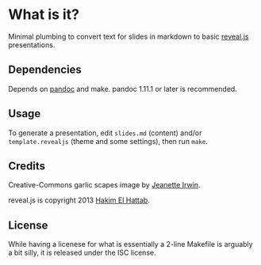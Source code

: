 # What is it?

Minimal plumbing to convert text for slides in markdown to basic
[reveal.js] presentations.


## Dependencies

Depends on [pandoc] and make. pandoc 1.11.1 or later is recommended.

[reveal.js]: http://lab.hakim.se/reveal-js/
[pandoc]: http://johnmacfarlane.net/pandoc/


## Usage

To generate a presentation, edit `slides.md` (content) and/or
`template.revealjs` (theme and some settings), then run `make`.


## Credits

Creative-Commons garlic scapes image by [Jeanette Irwin][JI].

[JI]: http://www.flickr.com/photos/jeanetteirwin/526541580/

reveal.js is copyright 2013 [Hakim El Hattab](http://hakim.se).


## License

While having a licenese for what is essentially a 2-line Makefile is
arguably a bit silly, it is released under the ISC license.
